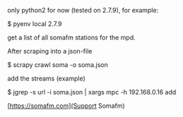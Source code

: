 
only python2 for now (tested on 2.7.9), for example:

 $ pyenv local 2.7.9
 
get a list of all somafm stations for the mpd. 

After scraping into a json-file

 $ scrapy crawl soma -o soma.json

add the streams (example)

 $ jgrep -s url -i soma.json | xargs mpc -h 192.168.0.16  add

[https://somafm.com](Support Somafm)
